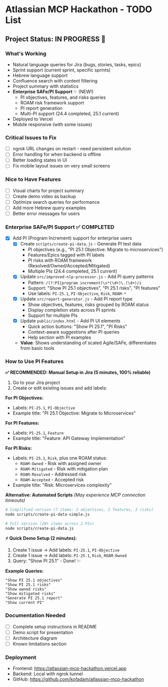 # Atlassian MCP Hackathon - TODO List

## Project Status: IN PROGRESS 🚧

### What's Working
- Natural language queries for Jira (bugs, stories, tasks, epics)
- Sprint support (current sprint, specific sprints)
- Hebrew language support
- Confluence search with content filtering
- Project summary with statistics
- **Enterprise SAFe/PI Support** ✨ (NEW!)
  - PI objectives, features, and risks queries
  - ROAM risk framework support
  - PI report generation
  - Multi-PI support (24.4 completed, 25.1 current)
- Deployed to Vercel
- Mobile responsive (with some issues)

### Critical Issues to Fix
- [ ] ngrok URL changes on restart - need persistent solution
- [ ] Error handling for when backend is offline
- [ ] Better loading states in UI
- [ ] Fix mobile layout issues on very small screens

### Nice to Have Features
- [ ] Visual charts for project summary
- [ ] Create demo video as backup
- [ ] Optimize search queries for performance
- [ ] Add more Hebrew query examples
- [ ] Better error messages for users

### Enterprise SAFe/PI Support ✅ COMPLETED
- [x] Add PI (Program Increment) support for enterprise users
  - [x] Create `scripts/create-pi-data.js` - Generate PI test data
    - PI objectives (e.g., "PI 25.1 Objective: Migrate to microservices")
    - Features/Epics tagged with PI labels
    - PI risks with ROAM framework (Resolved/Owned/Accepted/Mitigated)
    - Multiple PIs (24.4 completed, 25.1 current)
  - [x] Update `src/improved-nlp-processor.js` - Add PI query patterns
    - Pattern: `/(?:PI|program increment)\s*(\d+)\.(\d+)/i`
    - Support: "Show PI 25.1 objectives", "PI 25.1 risks", "PI features"
    - Use labels: `PI-25.1`, `PI-Objective`, `Risk`, `ROAM-*`
  - [x] Update `src/report-generator.js` - Add PI report type
    - Show objectives, features, risks grouped by ROAM status
    - Display completion stats across PI sprints
    - Support for multiple PIs
  - [x] Update `public/index.html` - Add PI UI elements
    - Quick action buttons: "Show PI 25.1", "PI Risks"
    - Context-aware suggestions after PI queries
    - Help section with PI examples
  - **Value**: Shows understanding of scaled Agile/SAFe, differentiates from basic tools

### How to Use PI Features

**✅ RECOMMENDED: Manual Setup in Jira (5 minutes, 100% reliable)**

1. Go to your Jira project
2. Create or edit existing issues and add labels:

**For PI Objectives:**
- Labels: `PI-25.1`, `PI-Objective`
- Example title: "PI 25.1 Objective: Migrate to Microservices"

**For PI Features:**
- Labels: `PI-25.1`, `Feature`
- Example title: "Feature: API Gateway Implementation"

**For PI Risks:**
- Labels: `PI-25.1`, `Risk`, plus one ROAM status:
  - `ROAM-Owned` - Risk with assigned owner
  - `ROAM-Mitigated` - Risk with mitigation plan
  - `ROAM-Resolved` - Addressed risk
  - `ROAM-Accepted` - Accepted risk
- Example title: "Risk: Microservices complexity"

**Alternative: Automated Scripts** *(May experience MCP connection timeouts)*
```bash
# Simplified version (7 items: 2 objectives, 2 features, 3 risks)
node scripts/create-pi-data-simple.js

# Full version (20+ items across 2 PIs)
node scripts/create-pi-data.js
```

**⚡ Quick Demo Setup (2 minutes):**
1. Create 1 issue → Add labels: `PI-25.1`, `PI-Objective`
2. Create 1 issue → Add labels: `PI-25.1`, `Risk`, `ROAM-Owned`
3. Query: "Show PI 25.1" - Done! ✨

**Example Queries:**
```
"Show PI 25.1 objectives"
"Show PI 25.1 risks"
"Show owned risks"
"Show mitigated risks"
"Generate PI 25.1 report"
"Show current PI"
```

### Documentation Needed
- [ ] Complete setup instructions in README
- [ ] Demo script for presentation
- [ ] Architecture diagram
- [ ] Known limitations section

### Deployment
- Frontend: https://atlassian-mcp-hackathon.vercel.app
- Backend: Local with ngrok tunnel
- GitHub: https://github.com/kofadam/atlassian-mcp-hackathon
